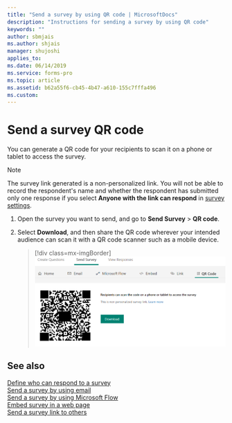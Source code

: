 ```yaml
---
title: "Send a survey by using QR code | MicrosoftDocs"
description: "Instructions for sending a survey by using QR code"
keywords: ""
author: sbmjais
ms.author: shjais
manager: shujoshi
applies_to: 
ms.date: 06/14/2019
ms.service: forms-pro
ms.topic: article
ms.assetid: b62a55f6-cb45-4b47-a610-155c7fffa496
ms.custom: 
---
```


# Send a survey QR code 



You can generate a QR code for your recipients to scan it on a phone or tablet to access the survey.

> [!NOTE]
> The survey link generated is a non-personalized link. You will not be able to record the respondent's name and whether the respondent has submitted only one response if you select **Anyone with the link can respond** in [survey settings](invite-settings.md).

1.  Open the survey you want to send, and go to **Send Survey** &gt; **QR code**.

2.  Select **Download**, and then share the QR code wherever your intended audience can scan it with a QR code scanner such as a mobile device.

    > [!div class=mx-imgBorder]
    > ![get the survey qr code for sharing](media/survey-qrcode.png "Get the survey QR code for sharing")  

## See also

[Define who can respond to a survey](invite-settings.md)<br>
[Send a survey by using email](send-survey-email.md)<br>
[Send a survey by using Microsoft Flow](send-survey-microsoft-flow.md)<br>
[Embed survey in a web page](embed-web-page.md)<br>
[Send a survey link to others](send-survey-link.md)